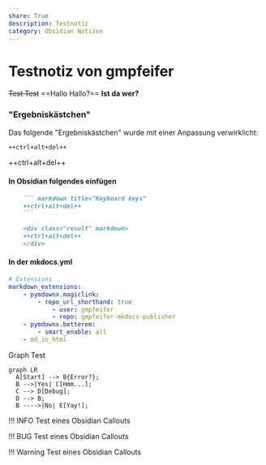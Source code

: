 ```yaml
---
share: True
description: Testnotiz
category: Obsidian Notizen
---
```

# Testnotiz von gmpfeifer

~~Test Test~~
==Hallo Hallo?==
**Ist da wer?**


### "Ergebniskästchen"
Das folgende "Ergebniskästchen" wurde mit einer Anpassung verwirklicht:

``` markdown title="Keyboard keys"
++ctrl+alt+del++
```


<div class="result" markdown>

++ctrl+alt+del++

</div>

#### In Obsidian folgendes einfügen
````markdown title="Keyboard keys"
	``` markdown title="Keyboard keys"
	++ctrl+alt+del++
	```
	
	<div class="result" markdown>
	++ctrl+alt+del++
	</div>
````

#### In der mkdocs.yml
```yaml title="mkdocs.yml"
# Extensions
markdown_extensions:
	- pymdownx.magiclink:
		- repo_url_shorthand: true
			- user: gmpfeifer
			- repo: gmpfeifer-mkdocs-publisher
	- pymdownx.betterem:
		- smart_enable: all
	- md_in_html
```



Graph Test
``` mermaid
graph LR
  A[Start] --> B{Error?};
  B -->|Yes| C[Hmm...];
  C --> D[Debug];
  D --> B;
  B ---->|No| E[Yay!];
```

!!! INFO
	Test eines Obsidian Callouts

!!! BUG
	Test eines Obsidian Callouts

!!! Warning
	Test eines Obsidian Callouts
